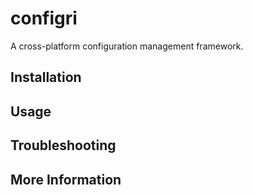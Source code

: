 # configri
A cross-platform configuration management framework.

## Installation

## Usage

## Troubleshooting

## More Information
